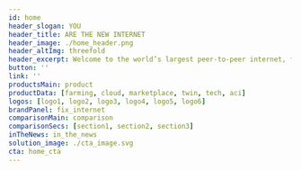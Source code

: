 ```yaml
---
id: home
header_slogan: YOU
header_title: ARE THE NEW INTERNET
header_image: ./home_header.png
header_altImg: threefold
header_excerpt: Welcome to the world’s largest peer-to-peer internet, formed by people who want to make a difference, by people who care, by people just like you.
button: ''
link: ''
productsMain: product
productData: [farming, cloud, marketplace, twin, tech, aci]
logos: [logo1, logo2, logo3, logo4, logo5, logo6]
brandPanel: fix_internet
comparisonMain: comparison
comparisonSecs: [section1, section2, section3]
inTheNews: in_the_news
solution_image: ./cta_image.svg
cta: home_cta
---
```


<!-- header: home_header
solution_image: ./home_header.png -->
